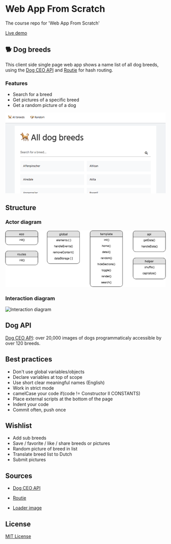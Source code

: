 # Web App From Scratch
The course repo for 'Web App From Scratch'

[Live demo](https://viennam.github.io/wafs/week3/app)


## 🐕 Dog breeds
This client side single page web app shows a name list of all dog breeds, using the [Dog CEO API](https://github.com/ElliottLandsborough/dog-ceo-api) and [Routie](https://github.com/jgallen23/routie) for hash routing.

### Features
- Search for a breed
- Get pictures of a specific breed
- Get a random picture of a dog

![App screenshot](spa.png)

## Structure

### Actor diagram
![Actor diagram](actor-diagram.png)

### Interaction diagram
![Interaction diagram](interaction-diagram.png)

## Dog API
[Dog CEO API](https://github.com/ElliottLandsborough/dog-ceo-api): over 20,000 images of dogs programmaticaly accessible by over 120 breeds.

## Best practices
- Don't use global variables/objects
- Declare variables at top of scope
- Use short clear meaningful names (English)
- Work in strict mode
- camelCase your code if(code != Constructor ll CONSTANTS)
- Place external scripts at the bottom of the page
- Indent your code
- Commit often, push once

## Wishlist
- Add sub breeds
- Save / favorite / like / share breeds or pictures 
- Random picture of breed in list
- Translate breed list to Dutch
- Submit pictures

## Sources
- [Dog CEO API](https://github.com/ElliottLandsborough/dog-ceo-api)

- [Routie](https://github.com/jgallen23/routie)

- [Loader image](http://i.imgur.com/bZFIeky.gif)

## License
[MIT License](https://mit-license.org/)



